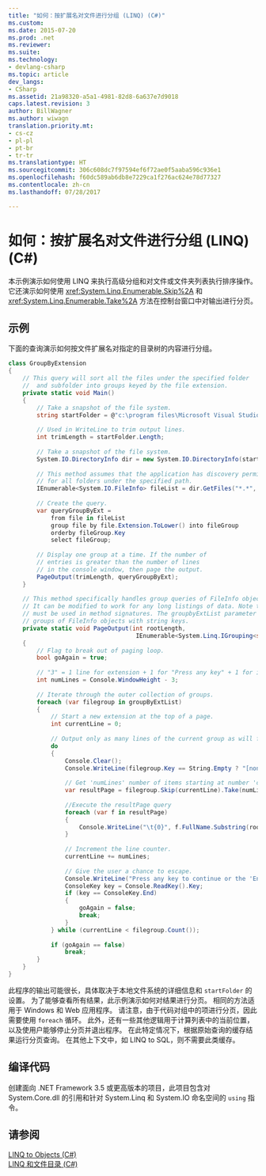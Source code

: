 ```yaml
---
title: "如何：按扩展名对文件进行分组 (LINQ) (C#)"
ms.custom: 
ms.date: 2015-07-20
ms.prod: .net
ms.reviewer: 
ms.suite: 
ms.technology:
- devlang-csharp
ms.topic: article
dev_langs:
- CSharp
ms.assetid: 21a98320-a5a1-4981-82d8-6a637e7d9018
caps.latest.revision: 3
author: BillWagner
ms.author: wiwagn
translation.priority.mt:
- cs-cz
- pl-pl
- pt-br
- tr-tr
ms.translationtype: HT
ms.sourcegitcommit: 306c608dc7f97594ef6f72ae0f5aaba596c936e1
ms.openlocfilehash: f60dc589ab6db8e7229ca1f276ac624e78d77327
ms.contentlocale: zh-cn
ms.lasthandoff: 07/28/2017

---
```

# <a name="how-to-group-files-by-extension-linq-c"></a>如何：按扩展名对文件进行分组 (LINQ) (C#)
本示例演示如何使用 LINQ 来执行高级分组和对文件或文件夹列表执行排序操作。 它还演示如何使用 <xref:System.Linq.Enumerable.Skip%2A> 和 <xref:System.Linq.Enumerable.Take%2A> 方法在控制台窗口中对输出进行分页。  
  
## <a name="example"></a>示例  
 下面的查询演示如何按文件扩展名对指定的目录树的内容进行分组。  
  
```csharp  
class GroupByExtension  
{  
    // This query will sort all the files under the specified folder  
    //  and subfolder into groups keyed by the file extension.  
    private static void Main()  
    {  
        // Take a snapshot of the file system.  
        string startFolder = @"c:\program files\Microsoft Visual Studio 9.0\Common7";  
  
        // Used in WriteLine to trim output lines.  
        int trimLength = startFolder.Length;  
  
        // Take a snapshot of the file system.  
        System.IO.DirectoryInfo dir = new System.IO.DirectoryInfo(startFolder);  
  
        // This method assumes that the application has discovery permissions  
        // for all folders under the specified path.  
        IEnumerable<System.IO.FileInfo> fileList = dir.GetFiles("*.*", System.IO.SearchOption.AllDirectories);  
  
        // Create the query.  
        var queryGroupByExt =  
            from file in fileList  
            group file by file.Extension.ToLower() into fileGroup  
            orderby fileGroup.Key  
            select fileGroup;  
  
        // Display one group at a time. If the number of   
        // entries is greater than the number of lines  
        // in the console window, then page the output.  
        PageOutput(trimLength, queryGroupByExt);  
    }  
  
    // This method specifically handles group queries of FileInfo objects with string keys.  
    // It can be modified to work for any long listings of data. Note that explicit typing  
    // must be used in method signatures. The groupbyExtList parameter is a query that produces  
    // groups of FileInfo objects with string keys.  
    private static void PageOutput(int rootLength,  
                                    IEnumerable<System.Linq.IGrouping<string, System.IO.FileInfo>> groupByExtList)  
    {  
        // Flag to break out of paging loop.  
        bool goAgain = true;  
  
        // "3" = 1 line for extension + 1 for "Press any key" + 1 for input cursor.  
        int numLines = Console.WindowHeight - 3;  
  
        // Iterate through the outer collection of groups.  
        foreach (var filegroup in groupByExtList)  
        {  
            // Start a new extension at the top of a page.  
            int currentLine = 0;  
  
            // Output only as many lines of the current group as will fit in the window.  
            do  
            {  
                Console.Clear();  
                Console.WriteLine(filegroup.Key == String.Empty ? "[none]" : filegroup.Key);  
  
                // Get 'numLines' number of items starting at number 'currentLine'.  
                var resultPage = filegroup.Skip(currentLine).Take(numLines);  
  
                //Execute the resultPage query  
                foreach (var f in resultPage)  
                {  
                    Console.WriteLine("\t{0}", f.FullName.Substring(rootLength));  
                }  
  
                // Increment the line counter.  
                currentLine += numLines;  
  
                // Give the user a chance to escape.  
                Console.WriteLine("Press any key to continue or the 'End' key to break...");  
                ConsoleKey key = Console.ReadKey().Key;  
                if (key == ConsoleKey.End)  
                {  
                    goAgain = false;  
                    break;  
                }  
            } while (currentLine < filegroup.Count());  
  
            if (goAgain == false)  
                break;  
        }  
    }  
}  
```  
  
 此程序的输出可能很长，具体取决于本地文件系统的详细信息和 `startFolder` 的设置。 为了能够查看所有结果，此示例演示如何对结果进行分页。 相同的方法适用于 Windows 和 Web 应用程序。 请注意，由于代码对组中的项进行分页，因此需要使用 `foreach` 循环。 此外，还有一些其他逻辑用于计算列表中的当前位置，以及使用户能够停止分页并退出程序。 在此特定情况下，根据原始查询的缓存结果运行分页查询。 在其他上下文中，如 LINQ to SQL，则不需要此类缓存。  
  
## <a name="compiling-the-code"></a>编译代码  
 创建面向 .NET Framework 3.5 或更高版本的项目，此项目包含对 System.Core.dll 的引用和针对 System.Linq 和 System.IO 命名空间的 `using` 指令。  
  
## <a name="see-also"></a>请参阅  
 [LINQ to Objects (C#)](../../../../csharp/programming-guide/concepts/linq/linq-to-objects.md)   
 [LINQ 和文件目录 (C#)](../../../../csharp/programming-guide/concepts/linq/linq-and-file-directories.md)

